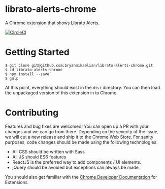 # librato-alerts-chrome
A Chrome extension that shows Librato Alerts.

[![CircleCI](https://circleci.com/gh/bryanmikaelian/librato-alerts-chrome/tree/master.svg?style=svg)](https://circleci.com/gh/bryanmikaelian/librato-alerts-chrome/tree/master)

# Getting Started

```
$ git clone git@github.com:bryanmikaelian/librato-alerts-chrome.git
$ cd librato-alerts-chrome
$ npm install --save`
$ gulp
```

At this point, everything should exist in the `dist` directory. You can then load the unpackaged version of this extension in to Chrome.

# Contributing
Features and bug fixes are welcomed! You can open up a PR with your changes and we can go from there. Depending on the severity of the issue, we will cut a new release and ship it to the Chrome Web Store. For sanity purposes, code changes should be made using the following technologies:

* All CSS should be written with Sass
* All JS should ES6 features
* ReactJS is the preferred way to add components / UI elements.
* jQuery should be avoided but exceptions can always be made.

You should also get familiar with the [Chrome Developer Documentation](https://developer.chrome.com/extensions/) for Extensions.
